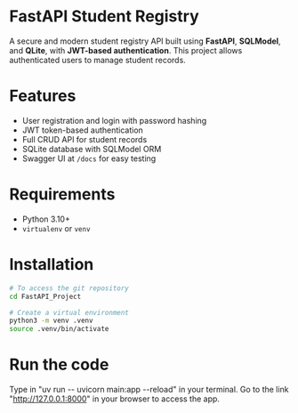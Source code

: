# FastAPI Student Registry

A secure and modern student registry API built using **FastAPI**, **SQLModel**, and **QLite**, with **JWT-based authentication**. This project allows authenticated users to manage student records.

# Features

- User registration and login with password hashing
- JWT token-based authentication
- Full CRUD API for student records
- SQLite database with SQLModel ORM
- Swagger UI at `/docs` for easy testing

# Requirements

- Python 3.10+
- `virtualenv` or `venv`

# Installation

```bash
# To access the git repository
cd FastAPI_Project

# Create a virtual environment
python3 -m venv .venv
source .venv/bin/activate 

```
# Run the code
Type in "uv run -- uvicorn main:app --reload" in your terminal.
Go to the link "http://127.0.0.1:8000" in your browser to access the app.